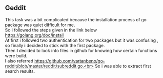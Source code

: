 ## Geddit 
This task was a bit complicated because the installation process of go package was quiet difficult for me. <br>
So i followed the steps given in the link below <br>
https://golang.org/doc/install <br>
At first i followed two authentication for two packages but it was confusing , so finally i decided to stick with the first package.<br>
Then I decided to look into files in github for knowing how certain functions were build.<br>
I also referred https://github.com/vartanbeno/go-reddit/blob/master/reddit/subreddit.go.<br>
So i was able to extract first search results.

                                                                                                            
